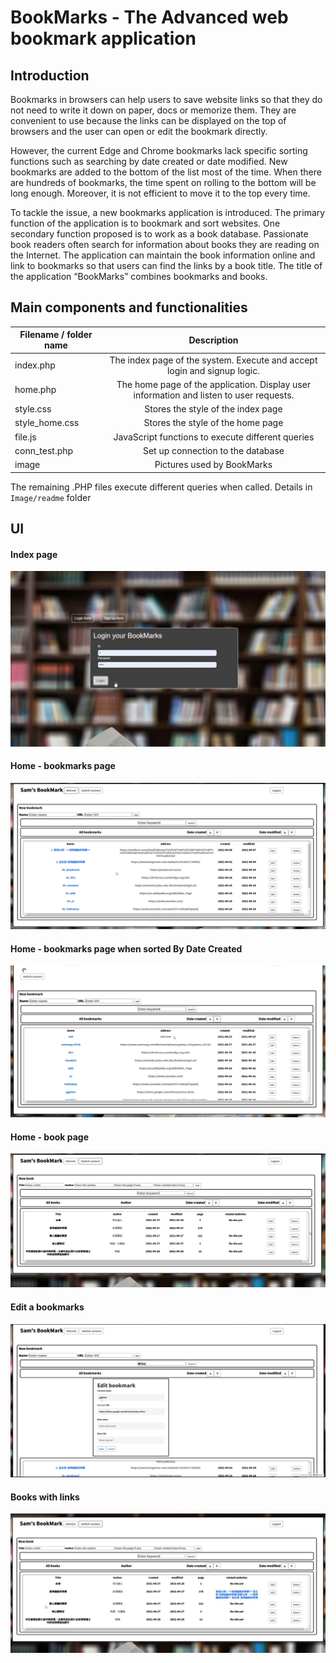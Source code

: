 # BookMarks - The Advanced web bookmark application

## Introduction
Bookmarks in browsers can help users to save website links so that they do not need to write it down on paper, docs or memorize them. They are convenient to use because the links can be displayed on the top of browsers and the user can open or edit the bookmark directly.

However, the current Edge and Chrome bookmarks lack specific sorting functions such as searching by date created or date modified. New bookmarks are added to the bottom of the list most of the time. When there are hundreds of bookmarks, the time spent on rolling to the bottom will be long enough. Moreover, it is not efficient to move it to the top every time.

To tackle the issue, a new bookmarks application is introduced. The primary function of the application is to bookmark and sort websites. One secondary function proposed is to work as a book database. Passionate book readers often search for information about books they are reading on the Internet. The application can maintain the book information online and link to bookmarks so that users can find the links by a book title. The title of the application “BookMarks” combines bookmarks and books.

## Main components and functionalities
| Filename  /  folder name        | Description|
| ------------- |:-------------:| 
| index.php      | The index page of the system. Execute and accept login and signup logic. | 
| home.php | The home page of the application. Display user information and listen to user requests.|
| style.css|Stores the style of the index page|
|style_home.css|Stores the style of the home page|
|file.js| JavaScript functions to execute different queries|
|conn_test.php | Set up connection to the database|
|image|Pictures used by BookMarks|

The remaining .PHP files execute different queries when called. Details in `Image/readme` folder

## UI
#### Index page
![index](image/readme/index.jpg)
#### Home - bookmarks page
![index](image/readme/home_bookmarks.jpg)
#### Home - bookmarks page when sorted By Date Created
![index](image/readme/home_bookmarks_sortByDateCreated.jpg)
#### Home - book page
![index](image/readme/home_books.jpg)
#### Edit a bookmarks
![index](image/readme/editBookmarks.jpg)
#### Books with links
![index](image/readme/home_book_with_link.jpg)

